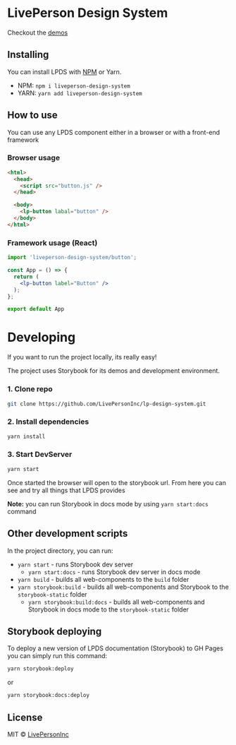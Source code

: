 # LivePerson Design System

Checkout the [demos](https://livepersoninc.github.io/lp-design-system)

## Installing

You can install LPDS with [NPM](https://www.npmjs.com/package/liveperson-design-system) or Yarn.

- NPM: `npm i liveperson-design-system`
- YARN: `yarn add liveperson-design-system`

## How to use

You can use any LPDS component either in a browser or with a front-end framework

### Browser usage
```html
<html>
  <head>
    <script src="button.js" />
  </head>

  <body>
    <lp-button labal="button" />
  </body>
</html>
```

### Framework usage (React)
```jsx
import 'liveperson-design-system/button';

const App = () => {
  return (
    <lp-button label="Button" />
  );
};

export default App
```

# Developing

If you want to run the project locally, its really easy!

The project uses Storybook for its demos and development environment.

### 1. Clone repo

```bash
git clone https://github.com/LivePersonInc/lp-design-system.git
```

### 2. Install dependencies

```bash
yarn install
```

### 3. Start DevServer

```bash
yarn start
```

Once started the browser will open to the storybook url.
From here you can see and try all things that LPDS provides

**Note:** you can run Storybook in docs mode by using `yarn start:docs` command


## Other development scripts

In the project directory, you can run:

- `yarn start` - runs Storybook dev server
  - `yarn start:docs` - runs Storybook dev server in docs mode
- `yarn build` - builds all web-components to the `build` folder
- `yarn storybook:build` - builds all web-components and Storybook to the `storybook-static` folder
  - `yarn storybook:build:docs` - builds all web-components and Storybook in docs mode to the `storybook-static` folder

## Storybook deploying

To deploy a new version of LPDS documentation (Storybook) to GH Pages you can simply run this command:

```bash
yarn storybook:deploy
```
or
```bash
yarn storybook:docs:deploy
```

## License

MIT © [LivePersonInc](https://github.com/LivePersonInc)

